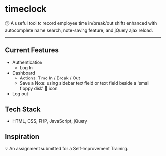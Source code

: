 # timeclock

🕙 A useful tool to record employee time in/break/out shifts enhanced with autocomplete name search, note-saving feature, and jQuery ajax reload.

<hr>

## Current Features
- Authentication
  - Log In
- Dashboard
  - Actions: Time In / Break / Out
  - Save a Note: using sidebar text field or text field beside a 'small floppy disk' 💾 icon
- Log out

## Tech Stack
- HTML, CSS, PHP, JavaScript, jQuery
  
## Inspiration

  💡 An assignment submitted for a Self-Improvement Training.

#
